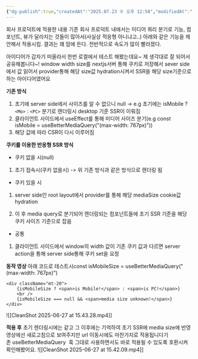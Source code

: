 ```yaml
---
{"dg-publish":true,"createdAt":"2025.07.23 수 오후 12:58","modifiedAt":"2025.07.29 화 오전 10:01","permalink":"/임시/쿠키 기반 미디어쿼리 SSR/","dgPassFrontmatter":true}
---
```



회사 프로덕트에 적용한 내용
기존 회사 프로덕트 내에서는 미디어 쿼리 분기로 기능, 컴포넌트, 뷰가 달라지는 것들이 많아서(사실상 적응형 아니냐고..) 아래와 같은 기능을 제안해서 적용시킴. 결과는 꽤 맘에 든다. 전반적으로 속도가 많이 빨라졌다.

아이디어가 갑자기 떠올라서 한번 로컬에서 테스트 해봤는데요~ 제 생각대로 잘 되어서 공유해봅니다~!
window width size를 nextjs서버 통해 쿠키로 저장해서 sever side에서 값 읽어서 provider통해 해당 size값 hydration시켜서 SSR을 해당 size기준으로 하는 아이디어였어요

**기존 방식**

1. 초기에 server side에서 사이즈를 알 수 없으니 null -> e.g 초기에는 isMobile ? `<Mo>` : `<PC>` 분기로 렌더링시 desktop 기준 SSR이 이뤄짐
2. 클라이언트 사이드에서 useEffect를 통해 미디어 사이즈 분기(e.g const isMobile = useBetterMediaQuery("(max-width: 767px)"))
3. 해당 값에 따라 CSR이 다시 이루어짐

**쿠키를 이용한 반응형 SSR 방식**

- 쿠키 없을 시(null)

1. 초기 접속시(쿠키 없을시) -> 위 기존 방식과 같은 방식으로 렌더링 됨

- 쿠키 있을 시

1. server side인 root layout에서 provider를 통해 해당 mediaSize cookie값 hydration
    
2. 이 후 media query로 분기되어 렌더링되는 컴포넌트들에 초기 SSR 기준을 해당 쿠키 사이즈 기준으로 잡음

- 공통

1. 클라이언트 사이드에서 window의 width 값이 기존 쿠키 값과 다르면 server action을 통해 server side통해 쿠키 set을 요청

**동작 영상**
아래 코드로 테스트시const isMobileSize = useBetterMediaQuery("(max-width: 767px)")

```
<div className="mt-20">
	{isMobileSize ? <span>is Mobile!</span> : <span>is PC!</span>}
	<br />
	{isMobileSize === null && <span>media size unknown!</span>}
</div>
```

![[CleanShot 2025-06-27 at 15.43.28.mp4]]

**적용 후**
초기 렌더링시에는 같고 그 이후에는 기억하여 초기 SSR에 media size에 반영
영상에선 새로고침으로 보여주지만 url 이동시에도 마찬가지로 적용됩니다기존 useBetterMediaQuery  훅 그대로 사용하면서도 바로 적용될 수 있도록 호환시켜 확인해봤어요.
![[CleanShot 2025-06-27 at 15.42.09.mp4]]
